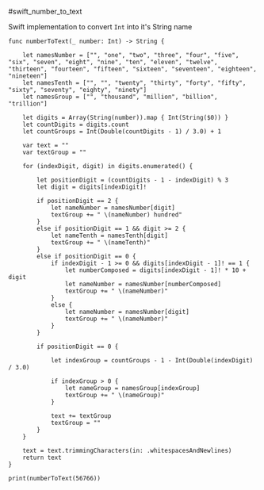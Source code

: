 #swift_number_to_text

Swift implementation to convert `Int` into it's String name 

    func numberToText(_ number: Int) -> String {

        let namesNumber = ["", "one", "two", "three", "four", "five", "six", "seven", "eight", "nine", "ten", "eleven", "twelve", "thirteen", "fourteen", "fifteen", "sixteen", "seventeen", "eighteen", "nineteen"]
        let namesTenth = ["", "", "twenty", "thirty", "forty", "fifty", "sixty", "seventy", "eighty", "ninety"]
        let namesGroup = ["", "thousand", "million", "billion", "trillion"]

        let digits = Array(String(number)).map { Int(String($0)) }
        let countDigits = digits.count
        let countGroups = Int(Double(countDigits - 1) / 3.0) + 1

        var text = ""
        var textGroup = ""

        for (indexDigit, digit) in digits.enumerated() {

            let positionDigit = (countDigits - 1 - indexDigit) % 3
            let digit = digits[indexDigit]!

            if positionDigit == 2 {
                let nameNumber = namesNumber[digit]
                textGroup += " \(nameNumber) hundred"
            }
            else if positionDigit == 1 && digit >= 2 {
                let nameTenth = namesTenth[digit]
                textGroup += " \(nameTenth)"
            }
            else if positionDigit == 0 {
                if indexDigit - 1 >= 0 && digits[indexDigit - 1]! == 1 {
                    let numberComposed = digits[indexDigit - 1]! * 10 + digit
                    let nameNumber = namesNumber[numberComposed]
                    textGroup += " \(nameNumber)"
                }
                else {
                    let nameNumber = namesNumber[digit]
                    textGroup += " \(nameNumber)"
                }
            }

            if positionDigit == 0 {

                let indexGroup = countGroups - 1 - Int(Double(indexDigit) / 3.0)

                if indexGroup > 0 {
                    let nameGroup = namesGroup[indexGroup]
                    textGroup += " \(nameGroup)"
                }

                text += textGroup
                textGroup = ""
            }
        }

        text = text.trimmingCharacters(in: .whitespacesAndNewlines)
        return text
    }

    print(numberToText(56766))

